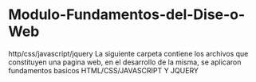 # Modulo-Fundamentos-del-Dise-o-Web
http/css/javascript/jquery
La siguiente carpeta contiene los archivos que constituyen una pagina web, en el desarrollo
de la misma, se aplicaron fundamentos basicos HTML/CSS/JAVASCRIPT Y JQUERY
